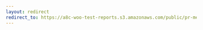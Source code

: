 ```yaml
---
layout: redirect
redirect_to: https://a8c-woo-test-reports.s3.amazonaws.com/public/pr-merge/44801/api/index.html
---
```

